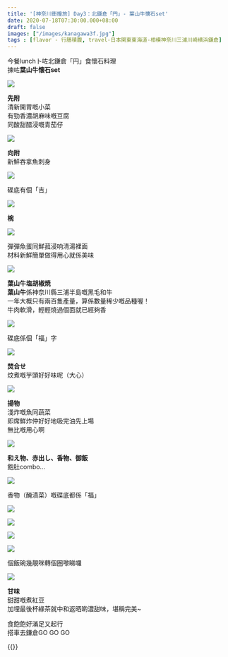 ```yaml
---
title: '[神奈川衝撞旅] Day3：北鎌倉「円」- 葉山牛懐石set'
date: 2020-07-18T07:30:00.000+08:00
draft: false
images: ["/images/kanagawa3f.jpg"]
tags : [flavor - 行膳積腹, travel-日本関東東海道-相模神奈川三浦川崎横浜鎌倉]
---
```


今餐lunch卜咗北鎌倉「円」食懷石料理  
揀咗**葉山牛懐石set**

![](/images/kanagawa3f1.jpg)

**先附**  
清新開胃嘅小菜  
有勁香濃胡麻味嘅豆腐  
同酸甜醋浸嘅青茄仔

![](/images/kanagawa3f2.jpg)

**向附**  
新鮮吞拿魚刺身

![](/images/kanagawa3f3.jpg)

碟底有個「吉」

![](/images/kanagawa3f4.jpg)

**椀**  

![](/images/kanagawa3f5.jpg)

彈彈魚蛋同鮮菰浸响清湯裡面  
材料新鮮簡單做得用心就係美味

![](/images/kanagawa3f6.jpg)

**葉山牛塩胡椒焼**  
**葉山牛**係神奈川縣三浦半島嘅黑毛和牛  
一年大概只有兩百隻產量，算係數量稀少嘅品種喔！  
牛肉軟滑，輕輕燒過個面就已經夠香  

![](/images/kanagawa3f7.jpg)

碟底係個「福」字  

![](/images/kanagawa3f8.jpg)

**焚合せ**  
炆煮嘅芋頭好好味呢（大心）  

![](/images/kanagawa3f9.jpg)

**揚物**  
淺炸嘅魚同蔬菜  
即席鮮炸仲好好地吸完油先上場  
無比嘅用心啊

![](/images/kanagawa3f10.jpg)

**和え物、赤出し、香物、御飯**  
飽肚combo...

![](/images/kanagawa3f11.jpg)

香物（醃漬菜）嘅碟底都係「福」

![](/images/kanagawa3f12.jpg)
  
![](/images/kanagawa3f13.jpg)
  
![](/images/kanagawa3f14.jpg)
  
![](/images/kanagawa3f15.jpg)

個飯碗幾靚咪轉個圈嚟睇囉

![](/images/kanagawa3f16.jpg)

**甘味**  
甜甜嘅煮紅豆  
加埋最後杯綠茶就中和返晒啲濃甜味，堪稱完美~  
  
  
食飽飽好滿足又起行  
搭車去鎌倉GO GO GO  
  
{{<kanagawa>}}
